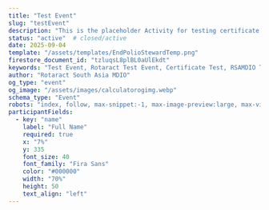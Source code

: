 ```yaml
---
title: "Test Event"
slug: "testEvent"
description: "This is the placeholder Activity for testing certificate generation functionality. For testing use Email ID: test@test.com or Redeem Code: testcode"
status: "active"  # closed/active
date: 2025-09-04
template: "/assets/templates/EndPolioStewardTemp.png"
firestore_document_id: "tzluqsL8plBL0aUlEkdt"
keywords: "Test Event, Rotaract Test Event, Certificate Test, RSAMDIO Test Activity, Achievement Recognition"
author: "Rotaract South Asia MDIO"
og_type: "event"
og_image: "/assets/images/calculatorogimg.webp"
schema_type: "Event"
robots: "index, follow, max-snippet:-1, max-image-preview:large, max-video-preview:-1"
participantFields:
  - key: "name"
    label: "Full Name"
    required: true
    x: "7%"
    y: 335
    font_size: 40
    font_family: "Fira Sans"
    color: "#000000"
    width: "70%"
    height: 50
    text_align: "left"
---
```


